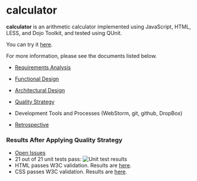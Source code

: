 # calculator

**calculator** is an arithmetic calculator implemented using JavaScript, HTML, LESS, and Dojo Toolkit, and tested using QUnit.

You can try it [here](http://dl.dropboxusercontent.com/u/1085829/calculator-master/src/calculator.html).

For more information, please see the documents listed below.

- [Requirements Analysis](https://github.com/andrewaliu/calculator/wiki/Requirements-Analysis)
- [Functional Design](https://github.com/andrewaliu/calculator/wiki/Functional-Design)
- [Architectural Design](https://github.com/andrewaliu/calculator/wiki/Architectural-Design)
- [Quality Strategy](https://github.com/andrewaliu/calculator/wiki/Quality-Strategy)

- Development Tools and Processes (WebStorm, git, github, DropBox)

- [Retrospective](https://github.com/andrewaliu/calculator/wiki/Retrospective)

### Results After Applying Quality Strategy

- [Open Issues](https://github.com/andrewaliu/calculator/issues)
- 21 out of 21 unit tests pass: ![Unit test results](https://dl.dropboxusercontent.com/u/1085829/calculator/unitTestResults.png)
- HTML passes W3C validation. Results are [here](http://validator.w3.org/check?uri=http%3A%2F%2Fjigsaw.w3.org%2Fcss-validator%2Fvalidator%3Furi%3Dhttp%253A%252F%252Fdl.dropboxusercontent.com%252Fu%252F1085829%252Fcalculator-master%252Fsrc%252Fcalculator.html%26profile%3Dcss3%26usermedium%3Dall%26warning%3D1%26vextwarning%3D%26lang%3Den).
- CSS passes W3C validation. Results are [here](http://jigsaw.w3.org/css-validator/validator?uri=http%3A%2F%2Fdl.dropboxusercontent.com%2Fu%2F1085829%2Fcalculator-master%2Fsrc%2Fcalculator.html&profile=css3&usermedium=all&warning=1&vextwarning=&lang=en).
